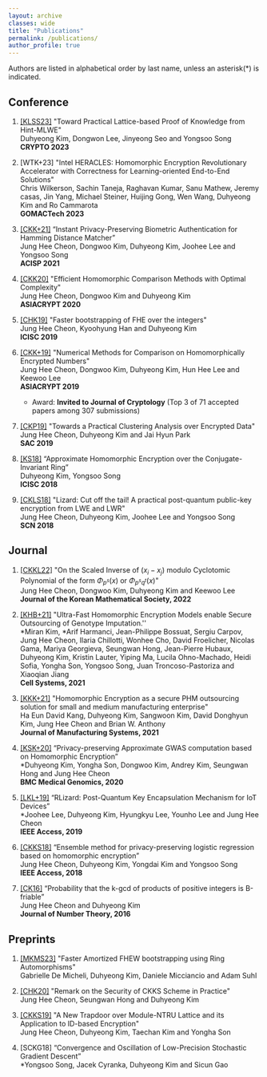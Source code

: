 ```yaml
---
layout: archive
classes: wide
title: "Publications"
permalink: /publications/
author_profile: true
---
```

Authors are listed in alphabetical order by last name, unless an asterisk(\*) is indicated.


## Conference

1. [[KLSS23]](https://eprint.iacr.org/2023/623.pdf) "Toward Practical Lattice-based Proof of Knowledge from Hint-MLWE"  
Duhyeong Kim, Dongwon Lee, Jinyeong Seo and Yongsoo Song    
**CRYPTO 2023**

1. [WTK+23] "Intel  HERACLES: Homomorphic Encryption Revolutionary Accelerator with Correctness for Learning-oriented End-to-End Solutions"        
Chris Wilkerson, Sachin Taneja, Raghavan Kumar, Sanu Mathew, Jeremy casas, Jin Yang, Michael Steiner, Huijing Gong, Wen Wang, Duhyeong Kim and Ro Cammarota    
**GOMACTech 2023**

1. [[CKK+21]](https://eprint.iacr.org/2018/1214.pdf) “Instant Privacy-Preserving Biometric Authentication for Hamming Distance Matcher”  
Jung Hee Cheon, Dongwoo Kim, Duhyeong Kim, Joohee Lee and Yongsoo Song  
**ACISP 2021**

1. [[CKK20]](https://eprint.iacr.org/2019/1234.pdf) "Efficient Homomorphic Comparison Methods with Optimal Complexity"  
Jung Hee Cheon, Dongwoo Kim and Duhyeong Kim  
**ASIACRYPT 2020**

1. [[CHK19]](https://link.springer.com/chapter/10.1007%2F978-3-030-40921-0_15) "Faster  bootstrapping  of  FHE  over  the integers"  
Jung Hee Cheon, Kyoohyung Han and Duhyeong Kim  
**ICISC 2019**

1. [[CKK+19]](https://link.springer.com/chapter/10.1007/978-3-030-34621-8_15) "Numerical Methods for Comparison on Homomorphically Encrypted Numbers"  
Jung Hee Cheon, Dongwoo Kim, Duhyeong Kim, Hun Hee Lee and Keewoo Lee  
**ASIACRYPT 2019**
	* Award: **Invited to Journal of Cryptology** (Top 3 of 71 accepted papers among 307 submissions)

1. [[CKP19]](https://link.springer.com/chapter/10.1007/978-3-030-38471-5_10) "Towards a Practical Clustering Analysis over Encrypted Data"  
Jung Hee Cheon, Duhyeong Kim and Jai Hyun Park  
**SAC 2019**

1. [[KS18]](https://link.springer.com/chapter/10.1007/978-3-030-12146-4_6) “Approximate Homomorphic Encryption over the Conjugate-Invariant  Ring”  
Duhyeong Kim, Yongsoo Song  
**ICISC 2018**

1. [[CKLS18]](https://link.springer.com/chapter/10.1007/978-3-319-98113-0_9) "Lizard: Cut off the tail! A practical post-quantum public-key encryption from LWE and LWR"  
Jung Hee Cheon, Duhyeong Kim, Joohee Lee and Yongsoo Song  
**SCN 2018**


## Journal

1.  [[CKKL22]](https://koreascience.kr/article/JAKO202213341887567.pdf) "On the Scaled Inverse of $(x_i - x_j)$ modulo Cyclotomic Polynomial of the form $\Phi_{p^s}(x)$ or $\Phi_{p^sq^t}(x)$"  
Jung Hee Cheon, Dongwoo Kim, Duhyeong Kim and Keewoo Lee   
**Journal of the Korean Mathematical Society, 2022**

1. [[KHB+21]](https://www.sciencedirect.com/science/article/pii/S240547122100288X) "Ultra-Fast Homomorphic Encryption Models enable Secure Outsourcing of Genotype Imputation.''  
\*Miran Kim, \*Arif Harmanci, Jean-Philippe Bossuat, Sergiu Carpov, Jung Hee Cheon, Ilaria Chillotti, Wonhee Cho, David Froelicher, Nicolas Gama, Mariya Georgieva, Seungwan Hong, Jean-Pierre Hubaux, Duhyeong Kim, Kristin Lauter, Yiping Ma, Lucila Ohno-Machado, Heidi Sofia, Yongha Son, Yongsoo Song, Juan Troncoso-Pastoriza and Xiaoqian Jiang    
**Cell Systems, 2021**

1. [[KKK+21]](https://www.sciencedirect.com/science/article/pii/S0278612521001254?dgcid=coauthor) "Homomorphic Encryption as a secure PHM outsourcing solution for small and medium manufacturing enterprise"  
Ha Eun David Kang, Duhyeong Kim, Sangwoon Kim, David Donghyun Kim, Jung Hee Cheon and Brian W. Anthony  
**Journal of Manufacturing Systems, 2021**

1. [[KSK+20]](https://bmcmedgenomics.biomedcentral.com/articles/10.1186/s12920-020-0722-1#citeas) “Privacy-preserving Approximate GWAS computation based on Homomorphic Encryption”  
\*Duhyeong Kim, Yongha Son, Dongwoo Kim, Andrey Kim, Seungwan Hong and Jung Hee Cheon  
**BMC Medical Genomics, 2020**

1. [[LKL+19]](https://ieeexplore.ieee.org/document/8555993) “RLizard:  Post-Quantum Key Encapsulation Mechanism for IoT Devices”  
\*Joohee Lee, Duhyeong Kim, Hyungkyu Lee, Younho Lee and Jung Hee Cheon  
**IEEE Access, 2019**

1. [[CKKS18]](https://ieeexplore.ieee.org/document/8444365) “Ensemble method for privacy-preserving logistic regression based on homomorphic encryption”  
Jung Hee Cheon, Duhyeong Kim, Yongdai Kim and Yongsoo Song  
**IEEE Access, 2018**

1. [[CK16]](https://www.sciencedirect.com/science/article/pii/S0022314X16300919)  “Probability that the k-gcd of products of positive integers is B-friable”  
Jung Hee Cheon and Duhyeong Kim  
**Journal of Number Theory, 2016**


## Preprints

<!---
1. [[KHB+20]](https://www.biorxiv.org/content/10.1101/2020.07.02.183459v2.full.pdf) "Ultra-Fast Homomorphic Encryption Models enable Secure Outsourcing of Genotype Imputation"
\*Miran Kim, \*Arif Harmanci, Jean-Philippe Bossuat, Sergiu Carpov, Jung Hee Cheon, Ilaria Chillotti, Wonhee Cho, David Froelicher, Nicolas Gama, Mariya Georgieva, Seungwan Hong, Jean-Pierre Hubaux, Duhyeong Kim, Kristin Lauter, Yiping Ma, Lucila Ohno-Machado, Heidi Sofia, Yongha Son, Yongsoo Song, Juan Troncoso-Pastoriza and Xiaoqian Jiang
--->

1. [[MKMS23]](https://eprint.iacr.org/2023/112) "Faster Amortized FHEW bootstrapping using Ring Automorphisms"  
Gabrielle De Micheli, Duhyeong Kim, Daniele Micciancio and Adam Suhl

1. [[CHK20]](https://eprint.iacr.org/2020/1581.pdf) "Remark on the Security of CKKS Scheme in Practice"     
Jung Hee Cheon, Seungwan Hong and Duhyeong Kim 

1. [[CKKS19]](https://eprint.iacr.org/2019/1468.pdf) "A New Trapdoor over Module-NTRU Lattice and its Application to ID-based Encryption"  
Jung Hee Cheon, Duhyeong Kim, Taechan Kim and Yongha Son

1. [SCKG18] “Convergence  and Oscillation of Low-Precision Stochastic Gradient Descent”  
\*Yongsoo Song, Jacek Cyranka, Duhyeong Kim and Sicun Gao




